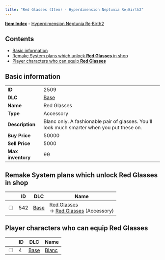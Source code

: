 ```yaml
---
title: "Red Glasses (Item) - Hyperdimension Neptunia Re;Birth2"
---
```


[**Item Index**](/neptunia/rb2/item/index.html) - [Hyperdimension Neptunia Re;Birth2](/neptunia/rb2)

## Contents

- [Basic information](#basic-information)
- [Remake System plans which unlock **Red Glasses** in shop](#remake-system-plans-which-unlock-red-glasses-in-shop)
- [Player characters who can equip **Red Glasses**](#player-characters-who-can-equip-red-glasses)

## Basic information

|   |   |
| -- | -- |
| **ID** | 2509 |
| **DLC** | [Base](/neptunia/rb2/dlc/0-base.html) |
| **Name** | Red Glasses |
| **Type** | Accessory |
| **Description** | Blanc only. A fashionable pair of glasses. You'll look much smarter when you put these on. |
| **Buy Price** | 50000 |
| **Sell Price** | 5000 |
| **Max inventory** | 99 |

## Remake System plans which unlock **Red Glasses** in shop

|    | ID | DLC | Name |
| -- | -- | --- | ---- |
| <input type="checkbox" id="rb2-remake-0-542" class="trackbox" /> | 542 | [Base](/neptunia/rb2/dlc/0-base.html) | [Red Glasses](/neptunia/rb2/remake/0-542-red-glasses.html)<br />→ [Red Glasses](/neptunia/rb2/item/0-2509-red-glasses.html) (Accessory) |

## Player characters who can equip **Red Glasses**

|    | ID | DLC | Name |
| -- | -- | --- | ---- |
| <input type="checkbox" id="rb2-player-0-4" class="trackbox" /> | 4 | [Base](/neptunia/rb2/dlc/0-base.html) | [Blanc](/neptunia/rb2/player/0-4-blanc.html) |